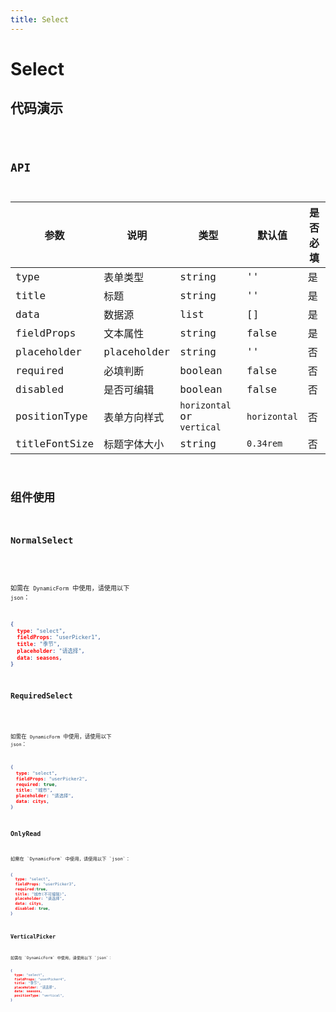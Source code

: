 ```yaml
---
title: Select
---
```


# Select

## 代码演示

<code src="./demo/index.tsx" />

## API

| 参数          | 说明         | 类型                       | 默认值       | 是否必填 |
| ------------- | ------------ | -------------------------- | ------------ | -------- |
| type          | 表单类型     | string                     | ''           | 是       |
| title         | 标题         | string                     | ''           | 是       |
| data          | 数据源       | list                       | []           | 是       |
| fieldProps    | 文本属性     | string                     | false        | 是       |
| placeholder   | placeholder  | string                     | ''           | 否       |
| required      | 必填判断     | boolean                    | false        | 否       |
| disabled      | 是否可编辑   | boolean                    | false        | 否       |
| positionType  | 表单方向样式 | `horizontal` or `vertical` | `horizontal` | 否       |
| titleFontSize | 标题字体大小 | string                     | `0.34rem`    | 否       |

## 组件使用

### NormalSelect

<code src="./demo/normalSelect.tsx" />

如需在 `DynamicForm` 中使用，请使用以下 `json`：

```json
{
  type: "select",
  fieldProps: "userPicker1",
  title: "季节",
  placeholder: "请选择",
  data: seasons,
}
```

### RequiredSelect

<code src="./demo/requiredSelect.tsx">

如需在 `DynamicForm` 中使用，请使用以下 `json`：

```json
{
  type: "select",
  fieldProps: "userPicker2",
  required: true,
  title: "城市",
  placeholder: "请选择",
  data: citys,
}

```

### OnlyRead

<code src="./demo/onlyRead.tsx">
如需在 `DynamicForm` 中使用，请使用以下 `json`：

```json
{
  type: "select",
  fieldProps: "userPicker3",
  required:true,
  title: "城市(不可编辑)",
  placeholder: "请选择",
  data: citys,
  disabled: true,
}

```

### VerticalPicker

<code src="./demo/verticalPicker.tsx" />
如需在 `DynamicForm` 中使用，请使用以下 `json`：

```json
{
  type: "select",
  fieldProps: "userPicker4",
  title: "季节",
  placeholder: "请选择",
  data: seasons,
  positionType: "vertical",
}
```







